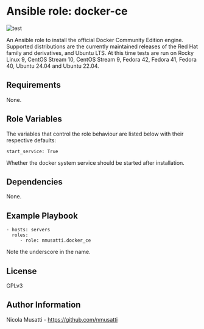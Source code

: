Ansible role: docker-ce
=======================

![test](https://github.com/nmusatti/docker-ce/actions/workflows/test.yml/badge.svg)

An Ansible role to install the official Docker Community Edition engine.
Supported distributions are the currently maintained releases of the Red Hat
family and derivatives, and Ubuntu LTS. At this time tests are run on Rocky Linux 9, 
CentOS Stream 10, CentOS Stream 9, Fedora 42, Fedora 41, Fedora 40,
Ubuntu 24.04 and Ubuntu 22.04.

Requirements
------------

None.

Role Variables
--------------

The variables that control the role behaviour are listed below with their respective defaults:

    start_service: True

Whether the docker system service should be started after installation.

Dependencies
------------

None.

Example Playbook
----------------

    - hosts: servers
      roles:
         - role: nmusatti.docker_ce

Note the underscore in the name.

License
-------

GPLv3

Author Information
------------------

Nicola Musatti - https://github.com/nmusatti
